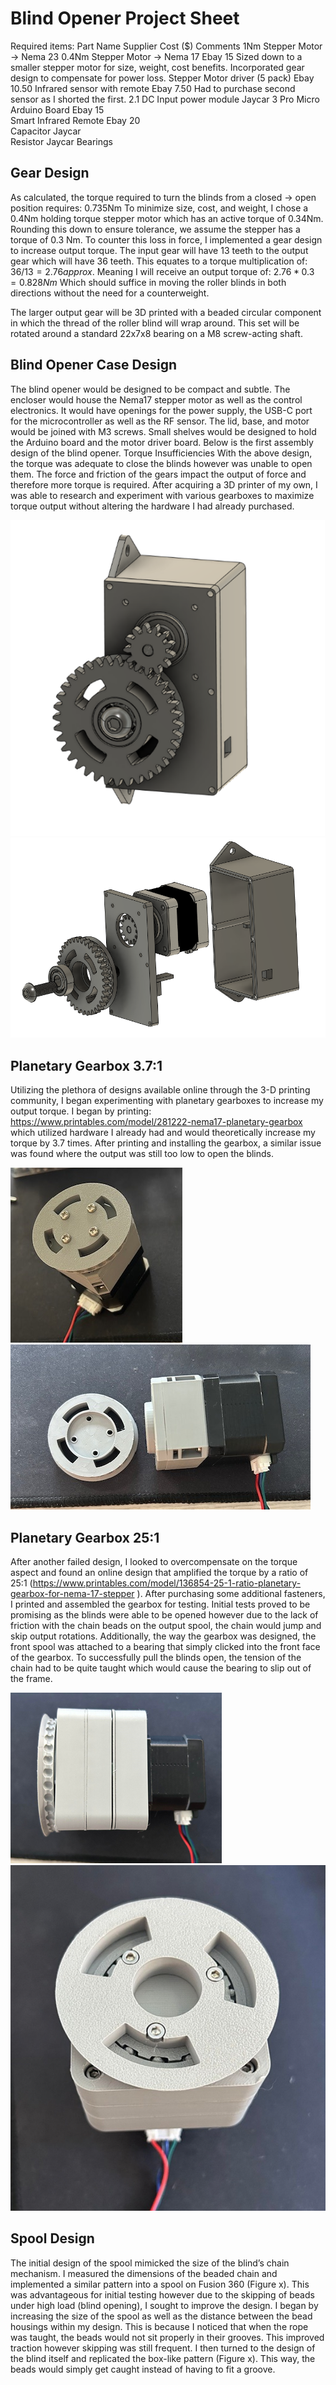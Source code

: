 # Blind Opener Project Sheet
Required items:
Part Name	                        Supplier	      Cost ($)       Comments
1Nm Stepper Motor -> Nema 23
0.4Nm Stepper Motor -> Nema 17	        Ebay	              15	     Sized down to a smaller stepper motor for size, weight, cost benefits. Incorporated gear design to compensate for power loss.
Stepper Motor driver (5 pack)	        Ebay	              10.50	
Infrared sensor with remote	        Ebay	              7.50	     Had to purchase second sensor as I shorted the first.
2.1 DC Input power module	        Jaycar	              3	
Pro Micro Arduino Board	                Ebay	              15	
Smart Infrared Remote	                Ebay	              20	
Capacitor	                        Jaycar		
Resistor	                        Jaycar
Bearings

## Gear Design
As calculated, the torque required to turn the blinds from a closed -> open position requires:
0.735Nm
To minimize size, cost, and weight, I chose a 0.4Nm holding torque stepper motor which has an active torque of 0.34Nm. Rounding this down to ensure tolerance, we assume the stepper has a torque of 0.3 Nm. To counter this loss in force, I implemented a gear design to increase output torque. The input gear will have 13 teeth to the output gear which will have 36 teeth. This equates to a torque multiplication of:
$36/13 = 2.76 approx.$
Meaning I will receive an output torque of:
$2.76 * 0.3 = 0.828Nm$
Which should suffice in moving the roller blinds in both directions without the need for a counterweight.

The larger output gear will be 3D printed with a beaded circular component in which the thread of the roller blind will wrap around. This set will be rotated around a standard 22x7x8 bearing on a M8 screw-acting shaft.

## Blind Opener Case Design
The blind opener would be designed to be compact and subtle. The encloser would house the Nema17 stepper motor as well as the control electronics. It would have openings for the power supply, the USB-C port for the microcontroller as well as the RF sensor. The lid, base, and motor would be joined with M3 screws. Small shelves would be designed to hold the Arduino board and the motor driver board. Below is the first assembly design of the blind opener. 
Torque Insufficiencies
With the above design, the torque was adequate to close the blinds however was unable to open them. The force and friction of the gears impact the output of force and therefore more torque is required. After acquiring a 3D printer of my own, I was able to research and experiment with various gearboxes to maximize torque output without altering the hardware I had already purchased.

![assembly](./blind-opener-images/assembly.png) ![assembly2](./blind-opener-images/assembly_exploded.png)

## Planetary Gearbox 3.7:1
Utilizing the plethora of designs available online through the 3-D printing community, I began experimenting with planetary gearboxes to increase my output torque. I began by printing: https://www.printables.com/model/281222-nema17-planetary-gearbox which utilized hardware I already had and would theoretically increase my torque by 3.7 times. After printing and installing the gearbox, a similar issue was found where the output was still too low to open the blinds. 

![gearboxV1](./blind-opener-images/gearboxV1.png)![gearboxV1_2](./blind-opener-images/gearboxV1_2.png)

## Planetary Gearbox 25:1
After another failed design, I looked to overcompensate on the torque aspect and found an online design that amplified the torque by a ratio of 25:1 (https://www.printables.com/model/136854-25-1-ratio-planetary-gearbox-for-nema-17-stepper ). After purchasing some additional fasteners, I printed and assembled the gearbox for testing. Initial tests proved to be promising as the blinds were able to be opened however due to the lack of friction with the chain beads on the output spool, the chain would jump and skip output rotations. Additionally, the way the gearbox was designed, the front spool was attached to a bearing that simply clicked into the front face of the gearbox. To successfully pull the blinds open, the tension of the chain had to be quite taught which would cause the bearing to slip out of the frame.

![gearboxV2](./blind-opener-images/gearboxV2.png)![gearboxV2_2](./blind-opener-images/gearboxV2_2.png)

## Spool Design
The initial design of the spool mimicked the size of the blind’s chain mechanism. I measured the dimensions of the beaded chain and implemented a similar pattern into a spool on Fusion 360 (Figure x). This was advantageous for initial testing however due to the skipping of beads under high load (blind opening), I sought to improve the design. I began by increasing the size of the spool as well as the distance between the bead housings within my design. This is because I noticed that when the rope was taught, the beads would not sit properly in their grooves. This improved traction however skipping was still frequent. I then turned to the design of the blind itself and replicated the box-like pattern (Figure x). This way, the beads would simply get caught instead of having to fit a groove.
 


